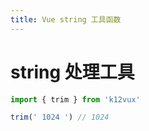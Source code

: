 ```yaml
---
title: Vue string 工具函数
---
```


# string 处理工具

``` js
import { trim } from 'k12vux'

trim(' 1024 ') // 1024
```
